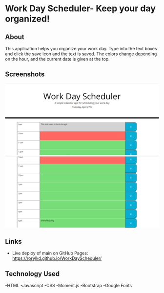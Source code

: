 # Work Day Scheduler- Keep your day organized! 

## About

This application helps you organize your work day. Type into the text boxes and click the save icon and the text is saved. The colors change depending on the hour, and the current date is given at the top. 


## Screenshots

![Screenshot #1:](WDSScreenshot1.png)
![Screenshot #2](WDSScreenshot2.png)


## Links

- Live deploy of main on GitHub Pages:  https://rorylkd.github.io/WorkDayScheduler/


## Technology Used

-HTML
-Javascript
-CSS
-Moment.js
-Bootstrap
-Google Fonts
